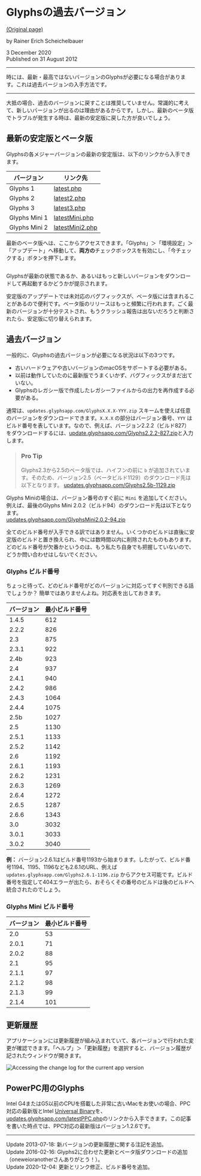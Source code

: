 # Glyphsの過去バージョン

[(Original page)](https://glyphsapp.com/learn/older-versions-of-glyphs)  

by Rainer Erich Scheichelbauer  

3 December 2020  
Published on 31 August 2012

********

時には、最新・最高ではないバージョンのGlyphsが必要になる場合があります。これは過去バージョンの入手方法です。

********

大抵の場合、過去のバージョンに戻すことは推奨していません。常識的に考えて、新しいバージョンが出るのは理由があるからです。しかし、最新のベータ版でトラブルが発生する時は、最新の安定版に戻した方が良いでしょう。

## 最新の安定版とベータ版

Glyphsの各メジャーバージョンの最新の安定版は、以下のリンクから入手できます。  

| バージョン    | リンク先                                                         |
|---------------|------------------------------------------------------------------|
| Glyphs 1      | [latest.php](https://updates.glyphsapp.com/latest.php)           |
| Glyphs 2      | [latest2.php](https://updates.glyphsapp.com/latest2.php)         |
| Glyphs 3      | [latest3.php](https://updates.glyphsapp.com/latest3.php)         |
| Glyphs Mini 1 | [latestMini.php](https://updates.glyphsapp.com/latestMini.php)   |
| Glyphs Mini 2 | [latestMini2.php](https://updates.glyphsapp.com/latestMini2.php) |

最新のベータ版へは、ここからアクセスできます。「Glyphs」＞「環境設定」＞「アップデート」へ移動して、**両方の**チェックボックスを有効にし、「今チェックする」ボタンを押下します。  

<img alt="" src="https://glyphsapp.com/media/pages/learn/older-versions-of-glyphs/473923de2f-1607121762/latestbeta.png">

Glyphsが最新の状態であるか、あるいはもっと新しいバージョンをダウンロードして再起動するかどうかが提示されます。  

安定版のアップデートでは未対応のバグフィックスが、ベータ版には含まれることがあるので便利です。ベータ版のリリースはもっと頻繁に行われます。ごく最新のバージョンが十分テストされ、もうクラッシュ報告は出ないだろうと判断されたら、安定版に切り替えられます。

## 過去バージョン

一般的に、Glyphsの過去バージョンが必要になる状況は以下の3つです。  

* 古いハードウェアや古いバージョンのmacOSをサポートする必要がある。
* 以前は動作していたのに最新版でうまくいかず、バグフィックスがまだ出ていない。
* Glyphsのレガシー版で作成したレガシーファイルからの出力を再作成する必要がある。

通常は、`updates.glyphsapp.com/GlyphsX.X.X-YYY.zip` スキームを使えば任意のバージョンをダウンロードできます。`X.X.X` の部分はバージョン番号、`YYY` はビルド番号を表しています。なので、例えば、バージョン2.2.2（ビルド827）をダウンロードするには、[update.glyphsapp.com/Glyphs2.2.2-827.zip](https://updates.glyphsapp.com/Glyphs2.2.2-827.zip)と入力します。  

> ### Pro Tip
> Glyphs2.3から2.5のベータ版では、ハイフンの前に `b` が追加されています。そのため、バージョン2.5（ベータビルド1129）のダウンロード先は以下となります。
> [updates.glyphsapp.com/Glyphs2.5b-1129.zip](https://updates.glyphsapp.com/Glyphs2.5b-1129.zip)

Glyphs Miniの場合は、バージョン番号のすぐ前に `Mini` を追加してください。例えば、最後のGlyphs Mini 2.0.2（ビルド94）のダウンロード先は以下となります。  
[updates.glyphsapp.com/GlyphsMini2.0.2-94.zip](https://updates.glyphsapp.com/GlyphsMini2.0.2-94.zip)  

全てのビルド番号が入手できる訳ではありません。いくつかのビルドは直後に安定版のビルドと置き換えられ、中には数時間以内に削除されたものもあります。どのビルド番号が欠番かというのは、もう私たち自身でも把握していないので、どうか問い合わせはしないでください。

### Glyphs ビルド番号

ちょっと待って、どのビルド番号がどのバージョンに対応ってすぐ判別できる話でしょうか？ 簡単ではありませんよね。対応表を出しておきます。  

| バージョン | 最小ビルド番号 |
|------------|----------------|
| 1.4.5      | 612            |
| 2.2.2      | 826            |
| 2.3        | 875            |
| 2.3.1      | 922            |
| 2.4b       | 923            |
| 2.4        | 937            |
| 2.4.1      | 940            |
| 2.4.2      | 986            |
| 2.4.3      | 1064           |
| 2.4.4      | 1075           |
| 2.5b       | 1027           |
| 2.5        | 1130           |
| 2.5.1      | 1133           |
| 2.5.2      | 1142           |
| 2.6        | 1192           |
| 2.6.1      | 1193           |
| 2.6.2      | 1231           |
| 2.6.3      | 1269           |
| 2.6.4      | 1272           |
| 2.6.5      | 1287           |
| 2.6.6      | 1343           |
| 3.0        | 3032           |
| 3.0.1      | 3033           |
| 3.0.2      | 3040           |

**例：** バージョン2.6.1はビルド番号1193から始まります。したがって、ビルド番号1194、1195、1196なども2.6.1のURL、例えば `updates.glyphsapp.com/Glyphs2.6.1-1196.zip` からアクセス可能です。ビルド番号を指定して404エラーが出たら、おそらくその番号のビルドは後のビルドへ統合されたのでしょう。

### Glyphs Mini ビルド番号

| バージョン | 最小ビルド番号 |
|------------|----------------|
| 2.0        | 53             |
| 2.0.1      | 71             |
| 2.0.2      | 88             |
| 2.1        | 95             |
| 2.1.1      | 97             |
| 2.1.2      | 98             |
| 2.1.3      | 99             |
| 2.1.4      | 101            |

## 更新履歴

アプリケーションには更新履歴が組み込まれていて、各バージョンで行われた変更が確認できます。「ヘルプ」＞「更新履歴」を選択すると、バージョン履歴が記されたウィンドウが開きます。  

<img alt="Accessing the change log for the current app version" src="https://glyphsapp.com/media/pages/learn/older-versions-of-glyphs/1d2887954c-1607121762/changelog.png">

## PowerPC用のGlyphs

Intel G4またはG5以前のCPUを搭載した非常に古いMacをお使いの場合、PPC対応の最新版とIntel [Universal Binary](http://en.wikipedia.org/wiki/Universal_binary)を、[updates.glyphsapp.com/latestPPC.php](https://updates.glyphsapp.com/latestPPC.php)のリンクから入手できます。この記事を書いた時点では、PPC対応の最新版はバージョン1.2.6です。

********

Update 2013-07-18: 新バージョンの更新履歴に関する注記を追加。  
Update 2016-02-16: Glyphs2に合わせた更新とベータ版ダウンロードの追加（oneweioranotherさんありがとう！）。  
Update 2020-12-04: 更新とリンク修正、ビルド番号を追加。
